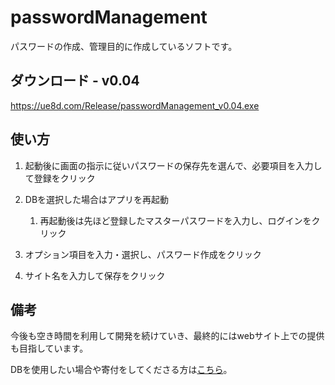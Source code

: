 # passwordManagement

パスワードの作成、管理目的に作成しているソフトです。

## ダウンロード - v0.04
https://ue8d.com/Release/passwordManagement_v0.04.exe

## 使い方
1. 起動後に画面の指示に従いパスワードの保存先を選んで、必要項目を入力して登録をクリック

1. DBを選択した場合はアプリを再起動
    1. 再起動後は先ほど登録したマスターパスワードを入力し、ログインをクリック

1. オプション項目を入力・選択し、パスワード作成をクリック

1. サイト名を入力して保存をクリック


## 備考
今後も空き時間を利用して開発を続けていき、最終的にはwebサイト上での提供も目指しています。

DBを使用したい場合や寄付をしてくださる方は[こちら](https://paypal.me/pools/c/8ocANNMlo9)。
